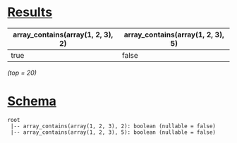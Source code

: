 # [Results](#tab/results)

|array_contains(array(1, 2, 3), 2)|array_contains(array(1, 2, 3), 5)|
|---------------------------------|---------------------------------|
|true                             |false                            |

_(top = 20)_

# [Schema](#tab/schema)

```shell
root
 |-- array_contains(array(1, 2, 3), 2): boolean (nullable = false)
 |-- array_contains(array(1, 2, 3), 5): boolean (nullable = false)

```
